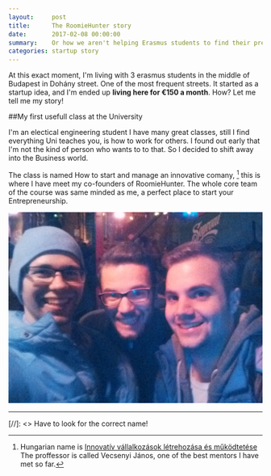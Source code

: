 ```yaml
---
layout:     post
title:      The RoomieHunter story
date:       2017-02-08 00:00:00
summary:    Or how we aren't helping Erasmus students to find their prefect flatmates and flat.
categories: startup story 
---
```


At this exact moment, I'm living with 3 erasmus students in the middle of Budapest in Dohány street. One of the most frequent streets. It started as a startup idea, and I'm ended up __living here for €150 a month__. How? Let me tell me my story!

##My first usefull class at the University

I'm an electical engineering student I have many great classes, still I find everything Uni teaches you, is how to work for others. I found out early that I'm not the kind of person who wants to to that. So I decided to shift away into the Business world.

The class is named <span class="bg-dark-gray white">How to start and manage an innovative comany</span>, [^1] this is where I have meet my co-founders of RoomieHunter. The whole core team of the course was same minded as me, a perfect place to start your Entrepreneurship.

![desk](/images/rh-01.jpg)

---

[//]: <> Have to look for the correct name!
[^1]: Hungarian name is [Innovatív vállalkozások létrehozása és működtetése](http://vallalkozz.bme.hu/) The proffessor is called Vecsenyi János, one of the best mentors I have met so far.